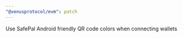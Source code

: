 ```yaml
---
"@venusprotocol/evm": patch
---
```


Use SafePal Android friendly QR code colors when connecting wallets
